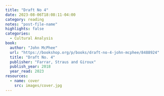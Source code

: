 ```yaml
---
title: "Draft No 4"
date: 2023-08-06T18:08:11-04:00
category: reading
notes: "post-file-name"
highlights: false
categories:
  - Cultural Analysis
book:
  author: "John McPhee"
  url: "https://bookshop.org/p/books/draft-no-4-john-mcphee/8488924"
  title: "Draft No. 4"
  publisher: "Farrar, Straus and Giroux"
  publish_year: 2018
  year_read: 2023
resources:
  - name: cover
    src: images/cover.jpg
---
```


